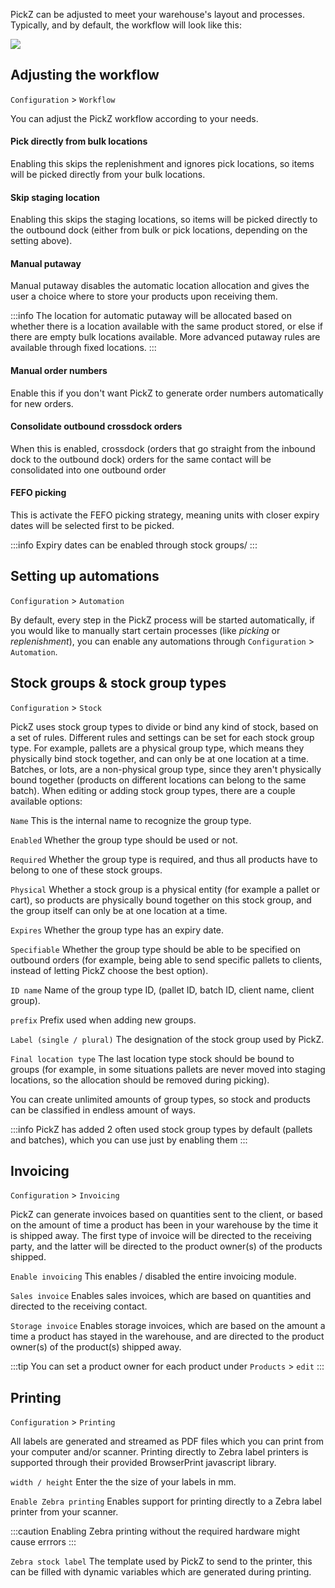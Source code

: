PickZ can be adjusted to meet your warehouse's layout and processes. Typically, and by default, the workflow will look like this:

![](/img/configuration/process_1.svg)

## Adjusting the workflow

`Configuration` > `Workflow`

You can adjust the PickZ workflow according to your needs.

#### Pick directly from bulk locations

Enabling this skips the replenishment and ignores pick locations, so items will be picked directly from your bulk locations.

#### Skip staging location

Enabling this skips the staging locations, so items will be picked directly to the outbound dock (either from bulk or pick locations, depending on the setting above).

#### Manual putaway

Manual putaway disables the automatic location allocation and gives the user a choice where to store your products upon receiving them.

:::info
The location for automatic putaway will be allocated based on whether there is a location available with the same product stored, or else if there are empty bulk locations available.
More advanced putaway rules are available through fixed locations.
:::

#### Manual order numbers

Enable this if you don't want PickZ to generate order numbers automatically for new orders.

#### Consolidate outbound crossdock orders

When this is enabled, crossdock (orders that go straight from the inbound dock to the outbound dock) orders for the same contact will be consolidated into one outbound order

#### FEFO picking

This is activate the FEFO picking strategy, meaning units with closer expiry dates will be selected first to be picked.

:::info
Expiry dates can be enabled through stock groups/
:::

## Setting up automations

`Configuration` > `Automation`

By default, every step in the PickZ process will be started automatically, if you would like to manually start certain processes (like *picking* or *replenishment*), you can enable any automations through `Configuration` > `Automation`.

## Stock groups & stock group types

`Configuration` > `Stock`

PickZ uses stock group types to divide or bind any kind of stock, based on a set of rules. Different rules and settings can be set for each stock group type. For example, pallets are a physical group type, which means they physically bind stock together, and can only be at one location at a time. Batches, or lots, are a non-physical group type, since they aren't physically bound together (products on different locations can belong to the same batch). When editing or adding stock group types, there are a couple available options:

`Name` This is the internal name to recognize the group type.

`Enabled` Whether the group type should be used or not.

`Required` Whether the group type is required, and thus all products have to belong to one of these stock groups.

`Physical` Whether a stock group is a physical entity (for example a pallet or cart), so products are physically bound together on this stock group, and the group itself can only be at one location at a time.

`Expires` Whether the group type has an expiry date.

`Specifiable` Whether the group type should be able to be specified on outbound orders (for example, being able to send specific pallets to clients, instead of letting PickZ choose the best option).

`ID name` Name of the group type ID, (pallet ID, batch ID, client name, client group).

`prefix` Prefix used when adding new groups.

`Label (single / plural)` The designation of the stock group used by PickZ.

`Final location type` The last location type stock should be bound to groups (for example, in some situations pallets are never moved into staging locations, so the allocation should be removed during picking).

You can create unlimited amounts of group types, so stock and products can be classified in endless amount of ways.

:::info
PickZ has added 2 often used stock group types by default (pallets and batches), which you can use just by enabling them
:::

## Invoicing

`Configuration` > `Invoicing`

PickZ can generate invoices based on quantities sent to the client, or based on the amount of time a product has been in your warehouse by the time it is shipped away. The first type of invoice will be directed to the receiving party, and the latter will be directed to the product owner(s) of the products shipped.

`Enable invoicing` This enables / disabled the entire invoicing module.

`Sales invoice` Enables sales invoices, which are based on quantities and directed to the receiving contact.

`Storage invoice` Enables storage invoices, which are based on the amount a time a product has stayed in the warehouse, and are directed to the product owner(s) of the product(s) shipped away.

:::tip
You can set a product owner for each product under `Products` > `edit`
:::

## Printing

`Configuration` > `Printing`

All labels are generated and streamed as PDF files which you can print from your computer and/or scanner. Printing directly to Zebra label printers is supported through their provided BrowserPrint javascript library.

`width / height` Enter the the size of your labels in mm.

`Enable Zebra printing` Enables support for printing directly to a Zebra label printer from your scanner.

:::caution
Enabling Zebra printing without the required hardware might cause errrors
:::

 `Zebra stock label` The template used by PickZ to send to the printer, this can be filled with dynamic variables which are generated during printing.



